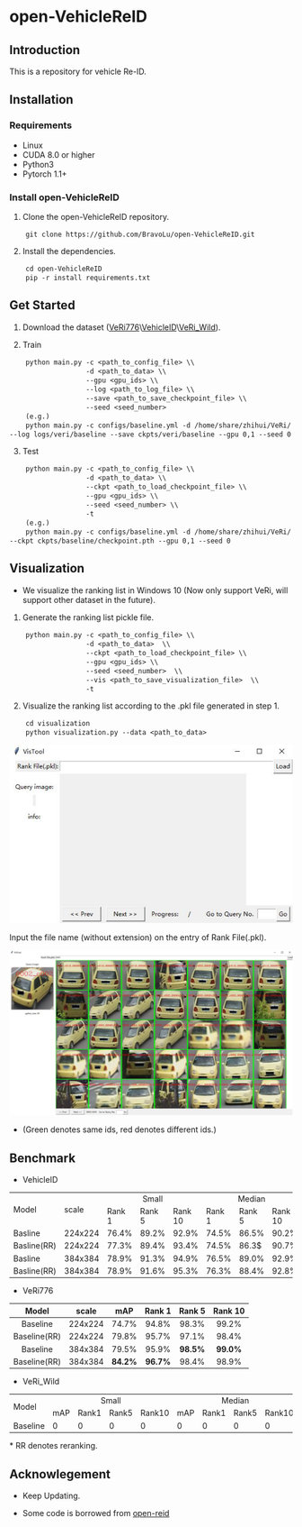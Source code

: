 # open-VehicleReID 

## Introduction 

This is a repository for vehicle Re-ID.

## Installation

### Requirements
* Linux
* CUDA 8.0 or higher 
* Python3
* Pytorch 1.1+

### Install open-VehicleReID
1. Clone the open-VehicleReID repository.
```shell
    git clone https://github.com/BravoLu/open-VehicleReID.git
```

2. Install the dependencies. 
```shell
    cd open-VehicleReID 
    pip -r install requirements.txt 
```

## Get Started

1. Download the dataset ([VeRi776](https://vehiclereid.github.io/VeRi/)\\[VehicleID](https://www.pkuml.org/resources/pku-vehicleid.html)\\[VeRi_Wild](https://github.com/PKU-IMRE/VERI-Wild)).

2. Train
```shell
    python main.py -c <path_to_config_file> \\
                   -d <path_to_data> \\
                   --gpu <gpu_ids> \\
                   --log <path_to_log_file> \\
                   --save <path_to_save_checkpoint_file> \\
                   --seed <seed_number>
    (e.g.)
    python main.py -c configs/baseline.yml -d /home/share/zhihui/VeRi/ --log logs/veri/baseline --save ckpts/veri/baseline --gpu 0,1 --seed 0 
```

3. Test 
```shell 
    python main.py -c <path_to_config_file> \\
                   -d <path_to_data> \\
                   --ckpt <path_to_load_checkpoint_file> \\
                   --gpu <gpu_ids> \\
                   --seed <seed_number> \\
                   -t 
    (e.g.)
    python main.py -c configs/baseline.yml -d /home/share/zhihui/VeRi/ --ckpt ckpts/baseline/checkpoint.pth --gpu 0,1 --seed 0
```
## Visualization 

* We visualize the ranking list in Windows 10 (Now only support VeRi, will support other dataset in the future).

1. Generate the ranking list pickle file.
```shell
    python main.py -c <path_to_config_file> \\
                   -d <path_to_data>  \\
                   --ckpt <path_to_load_checkpoint_file> \\
                   --gpu <gpu_ids> \\
                   --seed <seed_number>  \\
                   --vis <path_to_save_visualization_file>  \\ 
                   -t
```

2. Visualize the ranking list according to the .pkl file generated in step 1. 
```shell
    cd visualization
    python visualization.py --data <path_to_data>
```
![pic](imgs/ui.jpg)

Input the file name (without extension) on the entry of Rank File(.pkl).

![pic](imgs/rank_list.jpg)

* (Green denotes same ids, red denotes different ids.)

## Benchmark
* VehicleID

<table>
   <tr>
      <td rowspan="2">Model</td>
      <td rowspan="2">scale</td>
      <td colspan="3" align="center">Small</td>
      <td colspan="3" align="center">Median</td>
      <td colspan="3" align="center">Large</td>
   </tr>
   <tr>
      <td>Rank 1</td>
      <td>Rank 5</td>
      <td>Rank 10</td>
      <td>Rank 1</td>
      <td>Rank 5</td>
      <td>Rank 10</td>
      <td>Rank 1</td>
      <td>Rank 5</td>
      <td>Rank 10</td>
   </tr>
   <tr>
      <td>Basline</td>
      <td>224x224</td>
      <td>76.4%</td>
      <td>89.2%</td>
      <td>92.9%</td>
      <td>74.5%</td>
      <td>86.5%</td>
      <td>90.2%</td>
      <td>71.5%</td>
      <td>83.6%</td>
      <td>87.7%</td>
   </tr>
   <tr>
      <td>Basline(RR)</td>
      <td>224x224</td>
      <td>77.3%</td>
      <td>89.4%</td>
      <td>93.4%</td>
      <td>74.5%</td>
      <td>86.3$</td>
      <td>90.7%</td>
      <td>72.2%</td>
      <td>83.6%</td>
      <td>87.8%</td>
   </tr>
      <td>Basline</td>
      <td>384x384</td>
      <td>78.9%</td>
      <td>91.3%</td>
      <td>94.9%</td>
      <td>76.5%</td>
      <td>89.0%</td>
      <td>92.9%</td>
      <td>74.0%</td>
      <td>86.1%</td>
      <td>90.4%</td>
   </tr>
      <td>Basline(RR)</td>
      <td>384x384</td>
      <td>78.9%</td>
      <td>91.6%</td>
      <td>95.3%</td>
      <td>76.3%</td>
      <td>88.4%</td>
      <td>92.8%</td>
      <td>0</td>
      <td>0</td>
      <td>0</td>
   </tr>      
</table> 

* VeRi776

|    Model        | scale   | mAP   | Rank 1 | Rank 5 | Rank 10 |                                                                                                                 
| :-------------: | :-----: | :---: | :----: | :----: | :-----: | 
|    Baseline     | 224x224 | 74.7% | 94.8%  | 98.3%  |  99.2%  |  
|    Baseline(RR) | 224x224 | 79.8% | 95.7%  | 97.1%  |  98.4%  |
|    Baseline     | 384x384 | 79.5% | 95.9%  | **98.5%**  |  **99.0%**  |
|    Baseline(RR) | 384x384 | **84.2%** | **96.7%**  | 98.4%  |  98.9%  |

* VeRi_Wild

<table>
   <tr>
      <td rowspan="2">Model</td>
      <td colspan="4" align="center">Small</td>
      <td colspan="4" align="center">Median</td>
      <td colspan="4" align="center">Large</td>
   </tr>
   <tr>
      <td>mAP</td>
      <td>Rank1</td>
      <td>Rank5</td>
      <td>Rank10</td>
      <td>mAP</td>
      <td>Rank1</td>
      <td>Rank5</td>
      <td>Rank10</td>
      <td>mAP</td>
      <td>Rank1</td>
      <td>Rank5</td>
      <td>Rank10</td>
   </tr>
   <tr>
      <td>Baseline</td>
      <td>0</td>
      <td>0</td>
      <td>0</td>
      <td>0</td>
      <td>0</td>
      <td>0</td>
      <td>0</td>
      <td>0</td>
      <td>0</td>
      <td>0</td>
      <td>0</td>
      <td>0</td>
   </tr>
</table>

\* RR denotes reranking. 

## Acknowlegement

* Keep Updating.

* Some code is borrowed from [open-reid](https://github.com/Cysu/open-reid)